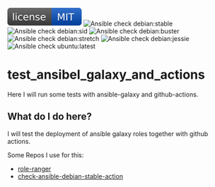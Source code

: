 [![MIT License](https://raw.githubusercontent.com/do1jlr/test_ansibel_galaxy_and_actions/master/.github/license.svg?sanitize=true)](https://github.com/do1jlr/test_ansibel_galaxy_and_actions/blob/master/LICENSE)
![Ansible check debian:stable](https://github.com/DO1JLR/test_ansibel_galaxy_and_actions/workflows/Ansible%20check%20debian:stable/badge.svg)
![Ansible check debian:sid](https://github.com/DO1JLR/test_ansibel_galaxy_and_actions/workflows/Ansible%20check%20debian:sid/badge.svg)
![Ansible check debian:buster](https://github.com/DO1JLR/test_ansibel_galaxy_and_actions/workflows/Ansible%20check%20debian:buster/badge.svg)
![Ansible check debian:stretch](https://github.com/DO1JLR/test_ansibel_galaxy_and_actions/workflows/Ansible%20check%20debian:stretch/badge.svg)
![Ansible check debian:jessie](https://github.com/DO1JLR/test_ansibel_galaxy_and_actions/workflows/Ansible%20check%20debian:jessie/badge.svg)
![Ansible check ubuntu:latest](https://github.com/DO1JLR/test_ansibel_galaxy_and_actions/workflows/Ansible%20check%20ubuntu:latest/badge.svg)

# test_ansibel_galaxy_and_actions
Here I will run some tests with ansible-galaxy and github-actions.

 What do I do here?
------------
I will test the deployment of ansible galaxy roles together with github actions.

Some Repos I use for this:
 - [role-ranger](https://github.com/chaos-bodensee/role-ranger)
 - [check-ansible-debian-stable-action](https://github.com/roles-ansible/check-ansible-debian-stable-action)
